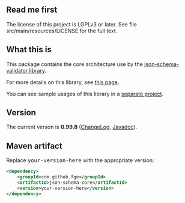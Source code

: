 <h2>Read me first</h2>

<p>The license of this project is LGPLv3 or later. See file src/main/resources/LICENSE for the full
text.</p>

<h2>What this is</h2>

<p>This package contains the core architecture use by the <a
href="https://github.com/fge/json-schema-validator">json-schema-validator library</a>.</p>

<p>For more details on this library, see <a
href="https://github.com/fge/json-schema-core/wiki/Architecture">this page</a>.

<p>You can see sample usages of this library in a <a
href="https://github.com/fge/json-schema-processor-examples">separate project</a>.</p>

<h2>Version</h2>

<p>The current verson is <b>0.99.8</b> (<a
href="https://github.com/fge/json-schema-core/wiki/ChangeLog">ChangeLog</a>, <a
href="http://fge.github.com/json-schema-core/devel/index.html">Javadoc</a>).</p>

<h2>Maven artifact</h2>

<p>Replace <tt>your-version-here</tt> with the appropriate version:</p>

```xml
<dependency>
    <groupId>com.github.fge</groupId>
    <artifactId>json-schema-core</artifactId>
    <version>your-version-here</version>
</dependency>
```

